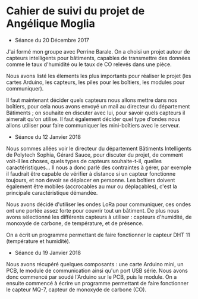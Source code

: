 # Cahier de suivi du projet de Angélique Moglia

* Séance du 20 Décembre 2017 

J'ai formé mon groupe avec Perrine Barale. 
On a choisi un projet autour de capteurs intelligents pour bâtiments, capables de transmettre des données comme le taux d'humidité ou le taux de CO relevés dans une pièce.

Nous avons listé les élements les plus importants pour réaliser le projet (les cartes Arduino, les capteurs, les piles pour les boîtiers, les modules pour communiquer).

Il faut maintenant décider quels capteurs nous allons mettre dans nos boîtiers, pour cela nous avons envoyé un mail au directeur du département Bâtiments ; on souhaite en discuter avec lui, pour savoir quels capteurs il aimerait qu'on utilise.
Il faut également décider quel type d'ondes nous allons utiliser pour faire communiquer les mini-boîtiers avec le serveur.


* Séance du 12 Janvier 2018

Nous sommes allées voir le directeur du département Bâtiments Intelligents de Polytech Sophia, Gérard Sauce, pour discuter du projet, de comment voit-il les choses, quels types de capteurs souhaite-t-il, quelles caractéristiques...
Il nous a donc parlé des contraintes à gérer, par exemple il faudrait être capable de vérifier à distance si un capteur fonctionne toujours, et non devoir se déplacer en personne.
Les boîtiers doivent également être mobiles (accrocables au mur ou déplaçables), c'est la principale caractéristique démandée.

Nous avons décidé d'utiliser les ondes LoRa pour communiquer, ces ondes ont une portée assez forte pour couvrir tout un bâtiment. De plus nous avons sélectionné les différents capteurs à utiliser : capteurs d'humidité, de monoxyde de carbone, de température, et de présence.

On a écrit un programme permettant de faire fonctionner le capteur DHT 11 (température et humidité).

* Séance du 19 Janvier 2018

Nous avons récupéré quelques composants : une carte Arduino mini, un PCB, le module de communication ainsi qu'un port USB série. Nous avons donc commencé par soudé l'Arduino sur le PCB, puis le module.
On a ensuite commencé à écrire un programme permettant de faire fonctionner le capteur MQ-7, capteur de monoxyde de carbone (CO).
